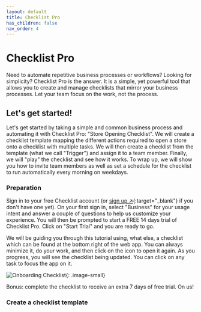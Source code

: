```yaml
---
layout: default
title: Checklist Pro
has_children: false
nav_order: 4
---
```


# Checklist Pro

Need to automate repetitive business processes or workflows? Looking for simplicity? Checklist Pro is the answer. It is a simple, yet powerful tool that allows you to create and manage checklists that mirror your business processes. Let your team focus on the work, not the process.

## Let's get started!

Let's get started by taking a simple and common business process and automating it with Checklist Pro: "Store Opening Checklist". We will create a checklist template mapping the different actions required to open a store onto a checklist with multiple tasks. We will then create a checklist from the template (what we call "Trigger") and assign it to a team member. Finally, we will "play" the checklist and see how it works. To wrap up, we will show you how to invite team members as well as set a schedule for the checklist to run automatically every morning on weekdays.

### Preparation
Sign in to your free Checklist account (or [sign up ↗](https://checklist.com/account){:target="\_blank"} if you don't have one yet). On your first sign in, select "Business" for your usage intent and answer a couple of questions to help us customize your experience. You will then be prompted to start a FREE 14 days trial of Checklist Pro. Click on "Start Trial" and you are ready to go.

We will be guiding you through this tutorial using, what else, a checklist which can be found at the bottom right of the web app. You can always minimize it, do your work, and then click on the icon to open it again. As you progress, you will see the checklist being updated. You can click on any task to focus the app on it. 

![Onboarding Checklist](/assets/images/pro/onboarding-checklist.png){: .image-small}

Bonus: complete the checklist to receive an extra 7 days of free trial. On us!

### Create a checklist template
